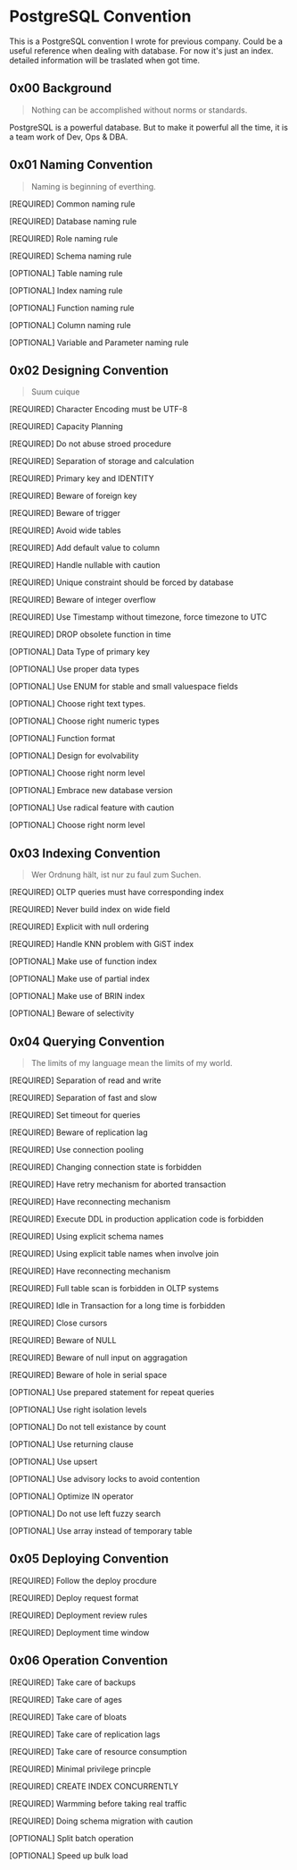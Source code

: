 

# PostgreSQL Convention

This is a PostgreSQL convention I wrote for previous company. Could be a useful reference when dealing with database. For now it's just an index. detailed information will be traslated when got time.

## **0x00 Background**

> Nothing can be accomplished without norms or standards. 

PostgreSQL is a powerful database. But to make it powerful all the time, it is a team work of Dev, Ops & DBA.

## **0x01 Naming Convention**

> Naming is beginning of everthing.

[REQUIRED] Common naming rule

[REQUIRED] Database naming rule

[REQUIRED] Role naming rule

[REQUIRED] Schema naming rule

[OPTIONAL] Table naming rule

[OPTIONAL] Index naming rule

[OPTIONAL] Function naming rule

[OPTIONAL] Column naming rule

[OPTIONAL] Variable and Parameter naming rule

## **0x02 Designing Convention**

> Suum cuique

[REQUIRED] Character Encoding must be UTF-8

[REQUIRED] Capacity Planning

[REQUIRED] Do not abuse stroed procedure

[REQUIRED] Separation of storage and calculation

[REQUIRED] Primary key and IDENTITY

[REQUIRED] Beware of foreign key

[REQUIRED] Beware of trigger

[REQUIRED] Avoid wide tables

[REQUIRED] Add default value to column

[REQUIRED] Handle nullable with caution

[REQUIRED] Unique constraint should be forced by database

[REQUIRED] Beware of integer overflow

[REQUIRED] Use Timestamp without timezone, force timezone to UTC

[REQUIRED] DROP obsolete function in time

[OPTIONAL] Data Type of primary key

[OPTIONAL] Use proper data types

[OPTIONAL] Use ENUM for stable and small valuespace fields

[OPTIONAL] Choose right text types.

[OPTIONAL] Choose right numeric types

[OPTIONAL] Function format

[OPTIONAL] Design for evolvability

[OPTIONAL] Choose right norm level

[OPTIONAL] Embrace new database version

[OPTIONAL] Use radical feature with caution

[OPTIONAL] Choose right norm level

## **0x03 Indexing Convention**

> Wer Ordnung hält, ist nur zu faul zum Suchen. 

[REQUIRED] OLTP queries must have corresponding index

[REQUIRED] Never build index on wide field

[REQUIRED] Explicit with null ordering

[REQUIRED] Handle KNN problem with GiST index

[OPTIONAL] Make use of function index

[OPTIONAL] Make use of partial index

[OPTIONAL] Make use of BRIN index

[OPTIONAL] Beware of selectivity

## **0x04 Querying Convention**

> The limits of my language mean the limits of my world.

[REQUIRED] Separation of read and write

[REQUIRED] Separation of fast and slow

[REQUIRED] Set timeout for queries

[REQUIRED] Beware of replication lag

[REQUIRED] Use connection pooling

[REQUIRED] Changing connection state is forbidden

[REQUIRED] Have retry mechanism for aborted transaction

[REQUIRED] Have reconnecting mechanism

[REQUIRED] Execute DDL in production application code is forbidden 

[REQUIRED] Using explicit schema names

[REQUIRED] Using explicit table names when involve join

[REQUIRED] Have reconnecting mechanism

[REQUIRED] Full table scan is forbidden in OLTP systems

[REQUIRED] Idle in Transaction for a long time is forbidden

[REQUIRED] Close cursors

[REQUIRED] Beware of NULL

[REQUIRED] Beware of null input on aggragation

[REQUIRED] Beware of hole in serial space

[OPTIONAL] Use prepared statement for repeat queries

[OPTIONAL] Use right isolation levels

[OPTIONAL] Do not tell existance by count

[OPTIONAL] Use returning clause

[OPTIONAL] Use upsert

[OPTIONAL] Use advisory locks to avoid contention

[OPTIONAL] Optimize IN operator

[OPTIONAL] Do not use left fuzzy search

[OPTIONAL] Use array instead of temporary table

## **0x05 Deploying Convention**

[REQUIRED] Follow the deploy procdure

[REQUIRED] Deploy request format

[REQUIRED] Deployment review rules

[REQUIRED] Deployment time window

## **0x06 Operation Convention**

[REQUIRED] Take care of backups

[REQUIRED] Take care of ages

[REQUIRED] Take care of bloats

[REQUIRED] Take care of replication lags

[REQUIRED] Take care of resource consumption

[REQUIRED] Minimal privilege princple

[REQUIRED] CREATE INDEX CONCURRENTLY

[REQUIRED] Warmming before taking real traffic

[REQUIRED] Doing schema migration with caution

[OPTIONAL] Split batch operation

[OPTIONAL] Speed up bulk load